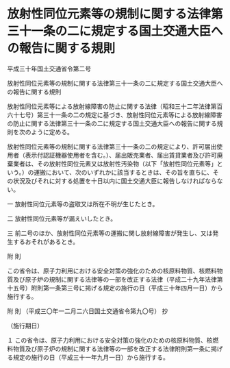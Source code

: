 # 放射性同位元素等の規制に関する法律第三十一条の二に規定する国土交通大臣への報告に関する規則

平成三十年国土交通省令第二号

放射性同位元素等の規制に関する法律第三十一条の二に規定する国土交通大臣への報告に関する規則

放射性同位元素等による放射線障害の防止に関する法律（昭和三十二年法律第百六十七号）第三十一条の二の規定に基づき、放射性同位元素等による放射線障害の防止に関する法律第三十一条の二に規定する国土交通大臣への報告に関する規則を次のように定める。

放射性同位元素等の規制に関する法律第三十一条の二の規定により、許可届出使用者（表示付認証機器使用者を含む。）、届出販売業者、届出賃貸業者及び許可廃棄業者は、その放射性同位元素又は放射性汚染物（以下「放射性同位元素等」という。）の運搬において、次のいずれかに該当するときは、その旨を直ちに、その状況及びそれに対する処置を十日以内に国土交通大臣に報告しなければならない。

一 放射性同位元素等の盗取又は所在不明が生じたとき。

二 放射性同位元素等が漏えいしたとき。

三 前二号のほか、放射性同位元素等の運搬に関し放射線障害が発生し、又は発生するおそれがあるとき。

附 則

この省令は、原子力利用における安全対策の強化のための核原料物質、核燃料物質及び原子炉の規制に関する法律等の一部を改正する法律（平成二十九年法律第十五号）附則第一条第三号に掲げる規定の施行の日（平成三十年四月一日）から施行する。

附 則 （平成三〇年一二月二六日国土交通省令第九〇号） 抄

（施行期日）

１ この省令は、原子力利用における安全対策の強化のための核原料物質、核燃料物質及び原子炉の規制に関する法律等の一部を改正する法律附則第一条に掲げる規定の施行の日（平成三十一年九月一日）から施行する。
